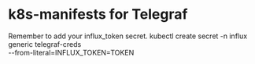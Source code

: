 # k8s-manifests for Telegraf

Remember to add your influx_token secret.
 kubectl create secret -n influx generic telegraf-creds \
 --from-literal=INFLUX_TOKEN=TOKEN

 